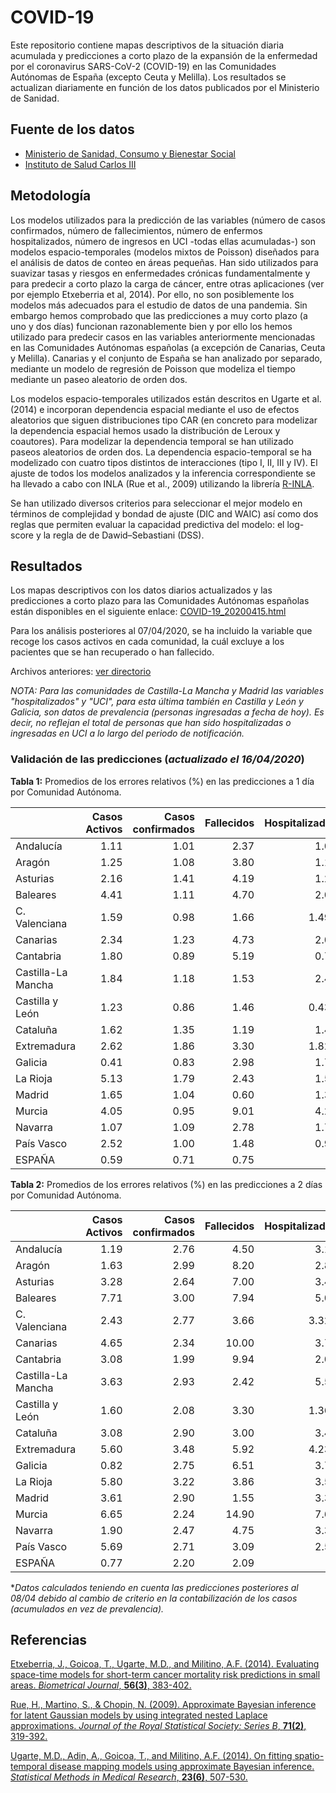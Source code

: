 # COVID-19
Este repositorio contiene mapas descriptivos de la situación diaria acumulada y predicciones a corto plazo de la expansión de la enfermedad por el coronavirus SARS-CoV-2 (COVID-19) en las Comunidades Autónomas de España (excepto Ceuta y Melilla). Los resultados se actualizan diariamente en función de los datos publicados por el Ministerio de Sanidad.

## Fuente de los datos

- [Ministerio de Sanidad, Consumo y Bienestar Social](https://www.mscbs.gob.es/profesionales/saludPublica/ccayes/alertasActual/nCov-China/situacionActual.htm)
- [Instituto de Salud Carlos III](https://covid19.isciii.es/)


## Metodología

Los modelos utilizados para la predicción de las variables (número de casos confirmados, número de fallecimientos, número de enfermos hospitalizados, número de ingresos en UCI -todas ellas acumuladas-) son modelos espacio-temporales (modelos mixtos de Poisson) diseñados para el análisis de datos de conteo en áreas pequeñas. Han sido utilizados para suavizar tasas y riesgos en enfermedades crónicas fundamentalmente y para predecir a corto plazo la carga de cáncer, entre otras aplicaciones (ver por ejemplo Etxeberria et al, 2014). Por ello, no son posiblemente los modelos más adecuados para el estudio de datos de una pandemia. Sin embargo hemos comprobado que las predicciones a muy corto plazo (a uno y dos días) funcionan razonablemente bien y por ello los hemos utilizado para predecir casos en las variables anteriormente mencionadas en las Comunidades Autónomas españolas (a excepción de Canarias, Ceuta y Melilla).  Canarias y el conjunto de España se han analizado por separado, mediante un modelo de regresión de Poisson que modeliza el tiempo mediante un paseo aleatorio de orden dos. 

Los modelos espacio-temporales utilizados están descritos en Ugarte et al. (2014) e incorporan dependencia espacial mediante el uso de efectos aleatorios que siguen distribuciones tipo CAR (en concreto para modelizar la dependencia espacial hemos usado la distribución de Leroux y coautores).  Para modelizar la dependencia temporal se han utilizado paseos aleatorios de orden dos. La dependencia espacio-temporal se ha modelizado con cuatro tipos distintos de interacciones (tipo I, II, III y IV). El ajuste de todos los modelos analizados y la inferencia correspondiente se ha llevado a cabo con INLA (Rue et al., 2009) utilizando la librería [R-INLA](http://www.r-inla.org/).

Se han utilizado diversos criterios para seleccionar el mejor modelo en términos de complejidad y bondad de ajuste (DIC and WAIC) así como dos reglas que permiten evaluar la capacidad predictiva del modelo: el log-score y la regla de de Dawid–Sebastiani (DSS).



## Resultados
Los mapas descriptivos con los datos diarios actualizados y las predicciones a corto plazo para las Comunidades Autónomas españolas están disponibles en el siguiente enlace:
[COVID-19_20200415.html](https://emi-sstcdapp.unavarra.es/COVID-19/COVID-19_20200415.html)

Para los análisis posteriores al 07/04/2020, se ha incluido la variable que recoge los casos activos en cada comunidad, la cuál excluye a los pacientes que se han recuperado o han fallecido.

Archivos anteriores: [ver directorio](https://emi-sstcdapp.unavarra.es/COVID-19/)

_NOTA: Para las comunidades de Castilla-La Mancha y Madrid las variables "hospitalizados" y "UCI", para esta última también en Castilla y León y Galicia, son datos de prevalencia (personas ingresadas a fecha de hoy). Es decir, no reflejan el total de personas que han sido hospitalizadas o ingresadas en UCI a lo largo del periodo de notificación._


### Validación de las predicciones (_actualizado el 16/04/2020_)

__Tabla 1:__ Promedios de los errores relativos (%) en las predicciones a 1 día por Comunidad Autónoma.

|                   | Casos Activos | Casos confirmados | Fallecidos | Hospitalizados | UCI |
|:------------------|-----:|-----:|-----:|-----:|-----:|
|Andalucía          |  1.11|  1.01|  2.37|  1.03|  5.35|
|Aragón             |  1.25|  1.08|  3.80|  1.17|  3.59|
|Asturias           |  2.16|  1.41|  4.19|  1.27|  3.29|
|Baleares           |  4.41|  1.11|  4.70|  2.07|  2.13|
|C. Valenciana      |  1.59|  0.98|  1.66| 1.49*| 2.34*|
|Canarias           |  2.34|  1.23|  4.73|  2.00|  3.24|
|Cantabria          |  1.80|  0.89|  5.19|  0.75|  2.79|
|Castilla-La Mancha |  1.84|  1.18|  1.53|  2.41|  2.34|
|Castilla y León    |  1.23|  0.86|  1.46| 0.43*|  1.14|
|Cataluña           |  1.62|  1.35|  1.19|  1.46|  2.10|
|Extremadura        |  2.62|  1.86|  3.30| 1.82*| 7.15*|
|Galicia            |  0.41|  0.83|  2.98|  1.70|  2.51|
|La Rioja           |  5.13|  1.79|  2.43|  1.58|  2.41|
|Madrid             |  1.65|  1.04|  0.60|  1.39|  1.10|
|Murcia             |  4.05|  0.95|  9.01|  4.20|  3.09|
|Navarra            |  1.07|  1.09|  2.78|  1.76|  1.59|
|País Vasco         |  2.52|  1.00|  1.48|  0.98|  1.09|
|ESPAÑA             |  0.59|  0.71|  0.75|      |      |


__Tabla 2:__ Promedios de los errores relativos (%) en las predicciones a 2 días por Comunidad Autónoma.

|                   | Casos Activos | Casos confirmados | Fallecidos | Hospitalizados | UCI |
|:------------------|------:|------:|------:|------:|------:|
|Andalucía          |   1.19|   2.76|   4.50|   3.11|   8.16|
|Aragón             |   1.63|   2.99|   8.20|   2.82|   7.17|
|Asturias           |   3.28|   2.64|   7.00|   3.44|   6.57|
|Baleares           |   7.71|   3.00|   7.94|   5.06|   4.72|
|C. Valenciana      |   2.43|   2.77|   3.66|  3.32*|  4.16*|
|Canarias           |   4.65|   2.34|  10.00|   3.73|   6.78|
|Cantabria          |   3.08|   1.99|   9.94|   2.03|   5.89|
|Castilla-La Mancha |   3.63|   2.93|   2.42|   5.53|   4.26|
|Castilla y León    |   1.60|   2.08|   3.30|  1.36*|   1.81|
|Cataluña           |   3.08|   2.90|   3.00|   3.45|   2.89|
|Extremadura        |   5.60|   3.48|   5.92|  4.23*| 13.34*|
|Galicia            |   0.82|   2.75|   6.51|   3.72|   5.89|
|La Rioja           |   5.80|   3.22|   3.86|   3.54|   4.57|
|Madrid             |   3.61|   2.90|   1.55|   3.36|   2.54|
|Murcia             |   6.65|   2.24|  14.90|   7.69|   5.74|
|Navarra            |   1.90|   2.47|   4.75|   3.30|   3.12|
|País Vasco         |   5.69|   2.71|   3.09|   2.51|   2.23|
|ESPAÑA             |   0.77|   2.20|   2.09|      |      |


*_Datos calculados teniendo en cuenta las predicciones posteriores al 08/04 debido al cambio de criterio en la contabilización de los casos (acumulados en vez de prevalencia)._


## Referencias
[Etxeberria, J., Goicoa, T., Ugarte, M.D., and Militino, A.F. (2014). Evaluating space-time models for short-term cancer mortality risk predictions in small areas. _Biometrical Journal_, __56(3)__, 383-402.](https://doi.org/10.1002/bimj.201200259)

[Rue, H., Martino, S., & Chopin, N. (2009). Approximate Bayesian inference for latent Gaussian models by using integrated nested Laplace approximations. _Journal of the Royal Statistical Society: Series B_, __71(2)__, 319-392.]( https://doi.org/10.1111/j.1467-9868.2008.00700.x)

[Ugarte, M.D., Adin, A., Goicoa, T., and Militino, A.F. (2014). On fitting spatio-temporal disease mapping models using approximate Bayesian inference. _Statistical Methods in Medical Research_, __23(6)__, 507-530.](https://doi.org/10.1177/0962280214527528)
